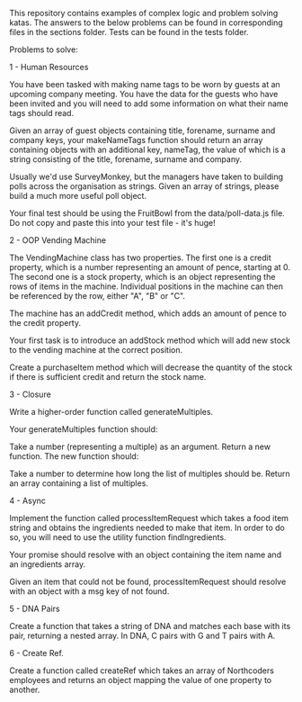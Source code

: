 This repository contains examples of complex logic and problem solving katas. The answers to the below problems can be found in corresponding files in the sections folder. Tests can be found in the tests folder.

Problems to solve:

1 - Human Resources

You have been tasked with making name tags to be worn by guests at an upcoming company meeting. You have the data for the guests who have been invited and you will need to add some information on what their name tags should read.

Given an array of guest objects containing title, forename, surname and company keys, your makeNameTags function should return an array containing objects with an additional key, nameTag, the value of which is a string consisting of the title, forename, surname and company.

Usually we'd use SurveyMonkey, but the managers have taken to building polls across the organisation as strings. Given an array of strings, please build a much more useful poll object.

Your final test should be using the FruitBowl from the data/poll-data.js file. Do not copy and paste this into your test file - it's huge!

2 - OOP Vending Machine

The VendingMachine class has two properties. The first one is a credit property, which is a number representing an amount of pence, starting at 0. The second one is a stock property, which is an object representing the rows of items in the machine. Individual positions in the machine can then be referenced by the row, either "A", "B" or "C".

The machine has an addCredit method, which adds an amount of pence to the credit property.

Your first task is to introduce an addStock method which will add new stock to the vending machine at the correct position.

Create a purchaseItem method which will decrease the quantity of the stock if there is sufficient credit and return the stock name.

3 - Closure

Write a higher-order function called generateMultiples.

Your generateMultiples function should:

Take a number (representing a multiple) as an argument.
Return a new function.
The new function should:

Take a number to determine how long the list of multiples should be.
Return an array containing a list of multiples.

4 - Async

Implement the function called processItemRequest which takes a food item string and obtains the ingredients needed to make that item. In order to do so, you will need to use the utility function findIngredients.

Your promise should resolve with an object containing the item name and an ingredients array.

Given an item that could not be found, processItemRequest should resolve with an object with a msg key of <itemName> not found.

5 - DNA Pairs

Create a function that takes a string of DNA and matches each base with its pair, returning a nested array. In DNA, C pairs with G and T pairs with A.

6 - Create Ref.

Create a function called createRef which takes an array of Northcoders employees and returns an object mapping the value of one property to another.
